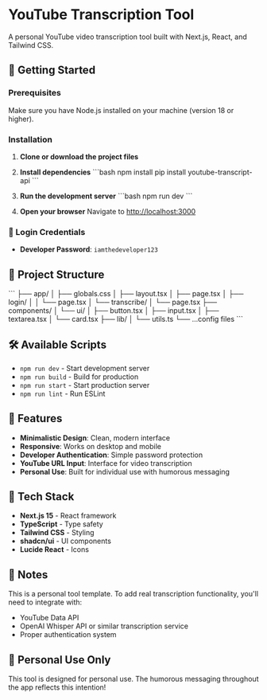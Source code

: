 # YouTube Transcription Tool

A personal YouTube video transcription tool built with Next.js, React, and Tailwind CSS.

## 🚀 Getting Started

### Prerequisites

Make sure you have Node.js installed on your machine (version 18 or higher).

### Installation

1. **Clone or download the project files**

2. **Install dependencies**
   \`\`\`bash
   npm install
   pip install youtube-transcript-api
   \`\`\`

3. **Run the development server**
   \`\`\`bash
   npm run dev
   \`\`\`

4. **Open your browser**
   Navigate to [http://localhost:3000](http://localhost:3000)

### 🔐 Login Credentials

- **Developer Password**: `iamthedeveloper123`

## 📁 Project Structure

\`\`\`
├── app/
│ ├── globals.css
│ ├── layout.tsx
│ ├── page.tsx
│ ├── login/
│ │ └── page.tsx
│ └── transcribe/
│ └── page.tsx
├── components/
│ └── ui/
│ ├── button.tsx
│ ├── input.tsx
│ ├── textarea.tsx
│ └── card.tsx
├── lib/
│ └── utils.ts
└── ...config files
\`\`\`

## 🛠️ Available Scripts

- `npm run dev` - Start development server
- `npm run build` - Build for production
- `npm run start` - Start production server
- `npm run lint` - Run ESLint

## 🎨 Features

- **Minimalistic Design**: Clean, modern interface
- **Responsive**: Works on desktop and mobile
- **Developer Authentication**: Simple password protection
- **YouTube URL Input**: Interface for video transcription
- **Personal Use**: Built for individual use with humorous messaging

## 🔧 Tech Stack

- **Next.js 15** - React framework
- **TypeScript** - Type safety
- **Tailwind CSS** - Styling
- **shadcn/ui** - UI components
- **Lucide React** - Icons

## 📝 Notes

This is a personal tool template. To add real transcription functionality, you'll need to integrate with:

- YouTube Data API
- OpenAI Whisper API or similar transcription service
- Proper authentication system

## 🚫 Personal Use Only

This tool is designed for personal use. The humorous messaging throughout the app reflects this intention!
